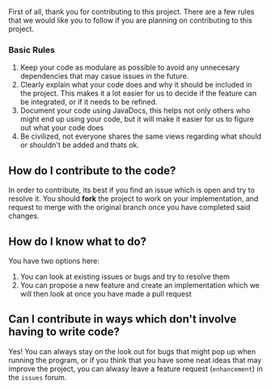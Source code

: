 First of all, thank you for contributing to this project. There are a few rules that we would like you to follow if you are planning on contributing to this project.

### Basic Rules

1. Keep your code as modulare as possible to avoid any unnecesary dependencies that may casue issues in the future.
2. Clearly explain what your code does and why it should be included in the project. This makes it a lot easier for us to decide if the feature can be integrated, or if it needs to be refined.
3. Document your code using JavaDocs, this helps not only others who might end up using your code, but it will make it easier for us to figure out what your code does
4. Be civilized, not everyone shares the same views regarding what should or shouldn't be added and thats ok. 


## How do I contribute to the code?

In order to contribute, its best if you find an issue which is open and try to resolve it. You should **fork** the project to work on your implementation, and request to merge with the original branch once you have completed said changes. 


## How do I know what to do?
 
You have two options here:
1. You can look at existing issues or bugs and try to resolve them
2. You can propose a new feature and create an implementation which we will then look at once you have made a pull request


## Can I contribute in ways which don't involve having to write code?

Yes! You can always stay on the look out for bugs that might pop up when running the program, or if you think that you have some neat ideas that may improve the project, you can alwasy leave a feature request (`enhancement`) in the `issues` forum.

